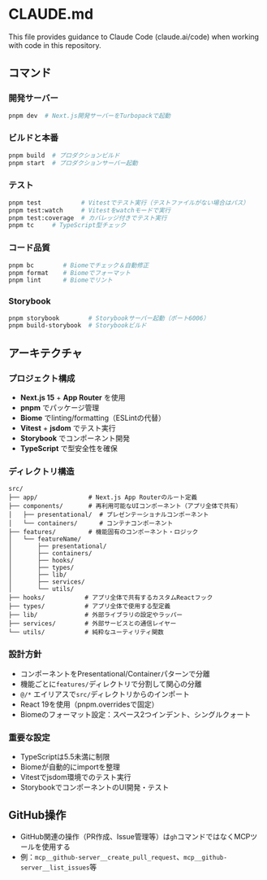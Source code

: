 # CLAUDE.md

This file provides guidance to Claude Code (claude.ai/code) when working with code in this repository.

## コマンド

### 開発サーバー
```bash
pnpm dev  # Next.js開発サーバーをTurbopackで起動
```

### ビルドと本番
```bash
pnpm build  # プロダクションビルド
pnpm start  # プロダクションサーバー起動
```

### テスト
```bash
pnpm test           # Vitestでテスト実行（テストファイルがない場合はパス）
pnpm test:watch     # Vitestをwatchモードで実行
pnpm test:coverage  # カバレッジ付きでテスト実行
pnpm tc     # TypeScript型チェック
```

### コード品質
```bash
pnpm bc        # Biomeでチェック＆自動修正
pnpm format    # Biomeでフォーマット
pnpm lint      # Biomeでリント
```

### Storybook
```bash
pnpm storybook        # Storybookサーバー起動（ポート6006）
pnpm build-storybook  # Storybookビルド
```

## アーキテクチャ

### プロジェクト構成
- **Next.js 15** + **App Router** を使用
- **pnpm** でパッケージ管理
- **Biome** でlinting/formatting（ESLintの代替）
- **Vitest** + **jsdom** でテスト実行
- **Storybook** でコンポーネント開発
- **TypeScript** で型安全性を確保

### ディレクトリ構造
```
src/
├── app/              # Next.js App Routerのルート定義
├── components/       # 再利用可能なUIコンポーネント（アプリ全体で共有）
│   ├── presentational/  # プレゼンテーショナルコンポーネント
│   └── containers/      # コンテナコンポーネント
├── features/         # 機能固有のコンポーネント・ロジック
│   └── featureName/
│       ├── presentational/
│       ├── containers/
│       ├── hooks/
│       ├── types/
│       ├── lib/
│       ├── services/
│       └── utils/
├── hooks/           # アプリ全体で共有するカスタムReactフック
├── types/           # アプリ全体で使用する型定義
├── lib/             # 外部ライブラリの設定やラッパー
├── services/        # 外部サービスとの通信レイヤー
└── utils/           # 純粋なユーティリティ関数
```

### 設計方針
- コンポーネントをPresentational/Containerパターンで分離
- 機能ごとに`features/`ディレクトリで分割して関心の分離
- `@/*` エイリアスで`src/`ディレクトリからのインポート
- React 19を使用（pnpm.overridesで固定）
- Biomeのフォーマット設定：スペース2つインデント、シングルクォート

### 重要な設定
- TypeScriptは5.5未満に制限
- Biomeが自動的にimportを整理
- Vitestでjsdom環境でのテスト実行
- StorybookでコンポーネントのUI開発・テスト

## GitHub操作
- GitHub関連の操作（PR作成、Issue管理等）は`gh`コマンドではなくMCPツールを使用する
- 例：`mcp__github-server__create_pull_request`、`mcp__github-server__list_issues`等